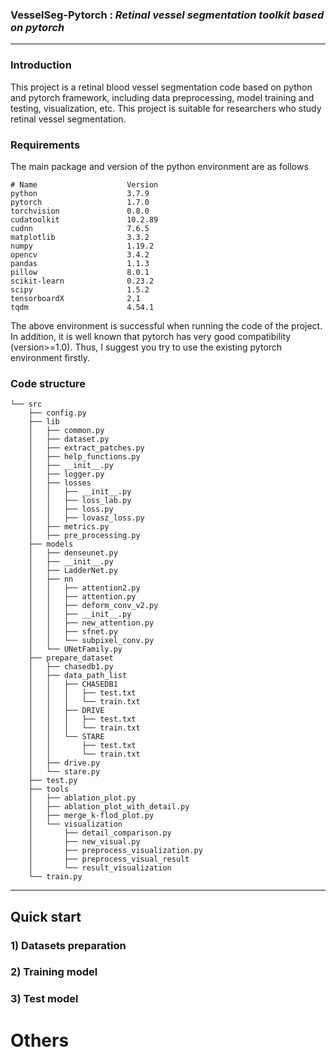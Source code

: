 ### __VesselSeg-Pytorch__ : _Retinal vessel segmentation toolkit based on pytorch_
---
### Introduction
This project is a retinal blood vessel segmentation code based on python and pytorch framework, including data preprocessing, model training and testing, visualization, etc. This project is suitable for researchers who study retinal vessel segmentation.

### Requirements  
The main package and version of the python environment are as follows
```
# Name                    Version         
python                    3.7.9                    
pytorch                   1.7.0         
torchvision               0.8.0         
cudatoolkit               10.2.89       
cudnn                     7.6.5           
matplotlib                3.3.2              
numpy                     1.19.2        
opencv                    3.4.2         
pandas                    1.1.3        
pillow                    8.0.1         
scikit-learn              0.23.2          
scipy                     1.5.2           
tensorboardX              2.1        
tqdm                      4.54.1             
```  
The above environment is successful when running the code of the project. In addition, it is well known that pytorch has very good compatibility (version>=1.0). Thus, I suggest you try to use the existing pytorch environment firstly.
### Code structure 
```
└── src
    ├── config.py
    ├── lib
    │   ├── common.py
    │   ├── dataset.py
    │   ├── extract_patches.py
    │   ├── help_functions.py
    │   ├── __init__.py
    │   ├── logger.py
    │   ├── losses
    │   │   ├── __init__.py
    │   │   ├── loss_lab.py
    │   │   ├── loss.py
    │   │   ├── lovasz_loss.py
    │   ├── metrics.py
    │   ├── pre_processing.py
    ├── models
    │   ├── denseunet.py
    │   ├── __init__.py
    │   ├── LadderNet.py
    │   ├── nn
    │   │   ├── attention2.py
    │   │   ├── attention.py
    │   │   ├── deform_conv_v2.py
    │   │   ├── __init__.py
    │   │   ├── new_attention.py
    │   │   ├── sfnet.py
    │   │   └── subpixel_conv.py
    │   └── UNetFamily.py
    ├── prepare_dataset
    │   ├── chasedb1.py
    │   ├── data_path_list
    │   │   ├── CHASEDB1
    │   │   │   ├── test.txt
    │   │   │   └── train.txt
    │   │   ├── DRIVE
    │   │   │   ├── test.txt
    │   │   │   └── train.txt
    │   │   └── STARE
    │   │       ├── test.txt
    │   │       └── train.txt
    │   ├── drive.py
    │   └── stare.py
    ├── test.py
    ├── tools
    │   ├── ablation_plot.py
    │   ├── ablation_plot_with_detail.py
    │   ├── merge_k-flod_plot.py
    │   └── visualization
    │       ├── detail_comparison.py
    │       ├── new_visual.py
    │       ├── preprocess_visualization.py
    │       ├── preprocess_visual_result
    │       └── result_visualization
    └── train.py
```
---
## Quick start 
### 1) Datasets preparation 

### 2) Training model

### 3) Test model

# Others 